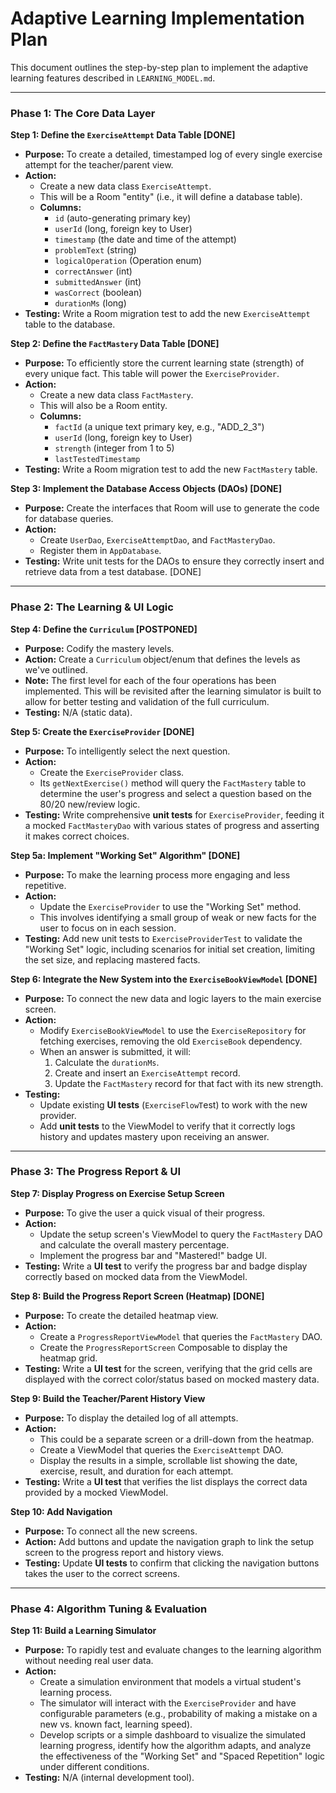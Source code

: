 # Adaptive Learning Implementation Plan

This document outlines the step-by-step plan to implement the adaptive learning features described in `LEARNING_MODEL.md`.

---

### Phase 1: The Core Data Layer

**Step 1: Define the `ExerciseAttempt` Data Table [DONE]**
*   **Purpose:** To create a detailed, timestamped log of every single exercise attempt for the teacher/parent view.
*   **Action:**
    *   Create a new data class `ExerciseAttempt`.
    *   This will be a Room "entity" (i.e., it will define a database table).
    *   **Columns:**
        *   `id` (auto-generating primary key)
        *   `userId` (long, foreign key to User)
        *   `timestamp` (the date and time of the attempt)
        *   `problemText` (string)
        *   `logicalOperation` (Operation enum)
        *   `correctAnswer` (int)
        *   `submittedAnswer` (int)
        *   `wasCorrect` (boolean)
        *   `durationMs` (long)
*   **Testing:** Write a Room migration test to add the new `ExerciseAttempt` table to the database.

**Step 2: Define the `FactMastery` Data Table [DONE]**
*   **Purpose:** To efficiently store the current learning state (strength) of every unique fact. This table will power the `ExerciseProvider`.
*   **Action:**
    *   Create a new data class `FactMastery`.
    *   This will also be a Room entity.
    *   **Columns:**
        *   `factId` (a unique text primary key, e.g., "ADD_2_3")
        *   `userId` (long, foreign key to User)
        *   `strength` (integer from 1 to 5)
        *   `lastTestedTimestamp`
*   **Testing:** Write a Room migration test to add the new `FactMastery` table.

**Step 3: Implement the Database Access Objects (DAOs) [DONE]**
*   **Purpose:** Create the interfaces that Room will use to generate the code for database queries.
*   **Action:**
    *   Create `UserDao`, `ExerciseAttemptDao`, and `FactMasteryDao`.
    *   Register them in `AppDatabase`.
*   **Testing:** Write unit tests for the DAOs to ensure they correctly insert and retrieve data from a test database. [DONE]

---

### Phase 2: The Learning & UI Logic

**Step 4: Define the `Curriculum` [POSTPONED]**
*   **Purpose:** Codify the mastery levels.
*   **Action:** Create a `Curriculum` object/enum that defines the levels as we've outlined.
*   **Note:** The first level for each of the four operations has been implemented. This will be revisited after the learning simulator is built to allow for better testing and validation of the full curriculum.
*   **Testing:** N/A (static data).

**Step 5: Create the `ExerciseProvider` [DONE]**
*   **Purpose:** To intelligently select the next question.
*   **Action:**
    *   Create the `ExerciseProvider` class.
    *   Its `getNextExercise()` method will query the `FactMastery` table to determine the user's progress and select a question based on the 80/20 new/review logic.
*   **Testing:** Write comprehensive **unit tests** for `ExerciseProvider`, feeding it a mocked `FactMasteryDao` with various states of progress and asserting it makes correct choices.

**Step 5a: Implement "Working Set" Algorithm" [DONE]**
*   **Purpose:** To make the learning process more engaging and less repetitive.
*   **Action:**
    *   Update the `ExerciseProvider` to use the "Working Set" method.
    *   This involves identifying a small group of weak or new facts for the user to focus on in each session.
*   **Testing:** Add new unit tests to `ExerciseProviderTest` to validate the "Working Set" logic, including scenarios for initial set creation, limiting the set size, and replacing mastered facts.

**Step 6: Integrate the New System into the `ExerciseBookViewModel` [DONE]**
*   **Purpose:** To connect the new data and logic layers to the main exercise screen.
*   **Action:**
    *   Modify `ExerciseBookViewModel` to use the `ExerciseRepository` for fetching exercises, removing the old `ExerciseBook` dependency.
    *   When an answer is submitted, it will:
        1.  Calculate the `durationMs`.
        2.  Create and insert an `ExerciseAttempt` record.
        3.  Update the `FactMastery` record for that fact with its new strength.
*   **Testing:**
    *   Update existing **UI tests** (`ExerciseFlowT`est) to work with the new provider.
    *   Add **unit tests** to the ViewModel to verify that it correctly logs history and updates mastery upon receiving an answer.

---

### Phase 3: The Progress Report & UI

**Step 7: Display Progress on Exercise Setup Screen**
*   **Purpose:** To give the user a quick visual of their progress.
*   **Action:**
    *   Update the setup screen's ViewModel to query the `FactMastery` DAO and calculate the overall mastery percentage.
    *   Implement the progress bar and "Mastered!" badge UI.
*   **Testing:** Write a **UI test** to verify the progress bar and badge display correctly based on mocked data from the ViewModel.

**Step 8: Build the Progress Report Screen (Heatmap) [DONE]**
*   **Purpose:** To create the detailed heatmap view.
*   **Action:**
    *   Create a `ProgressReportViewModel` that queries the `FactMastery` DAO.
    *   Create the `ProgressReportScreen` Composable to display the heatmap grid.
*   **Testing:** Write a **UI test** for the screen, verifying that the grid cells are displayed with the correct color/status based on mocked mastery data.

**Step 9: Build the Teacher/Parent History View**
*   **Purpose:** To display the detailed log of all attempts.
*   **Action:**
    *   This could be a separate screen or a drill-down from the heatmap.
    *   Create a ViewModel that queries the `ExerciseAttempt` DAO.
    *   Display the results in a simple, scrollable list showing the date, exercise, result, and duration for each attempt.
*   **Testing:** Write a **UI test** that verifies the list displays the correct data provided by a mocked ViewModel.

**Step 10: Add Navigation**
*   **Purpose:** To connect all the new screens.
*   **Action:** Add buttons and update the navigation graph to link the setup screen to the progress report and history views.
*   **Testing:** Update **UI tests** to confirm that clicking the navigation buttons takes the user to the correct screens.

---

### Phase 4: Algorithm Tuning & Evaluation

**Step 11: Build a Learning Simulator**
*   **Purpose:** To rapidly test and evaluate changes to the learning algorithm without needing real user data.
*   **Action:**
    *   Create a simulation environment that models a virtual student's learning process.
    *   The simulator will interact with the `ExerciseProvider` and have configurable parameters (e.g., probability of making a mistake on a new vs. known fact, learning speed).
    *   Develop scripts or a simple dashboard to visualize the simulated learning progress, identify how the algorithm adapts, and analyze the effectiveness of the "Working Set" and "Spaced Repetition" logic under different conditions.
*   **Testing:** N/A (internal development tool).
